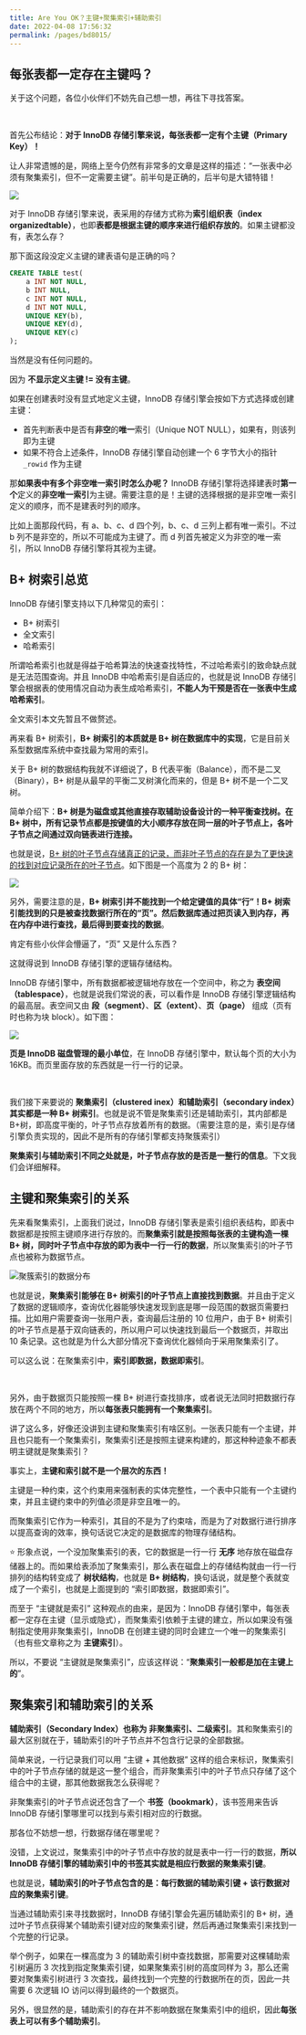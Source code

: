 ```yaml
---
title: Are You OK？主键+聚集索引+辅助索引
date: 2022-04-08 17:56:32
permalink: /pages/bd8015/
---
```

## 每张表都一定存在主键吗？

关于这个问题，各位小伙伴们不妨先自己想一想，再往下寻找答案。

<br>

首先公布结论：**对于 InnoDB 存储引擎来说，每张表都一定有个主键（Primary Key）！**

让人非常遗憾的是，网络上至今仍然有非常多的文章是这样的描述：“一张表中必须有聚集索引，但不一定需要主键”。前半句是正确的，后半句是大错特错！

![](https://cs-wiki.oss-cn-shanghai.aliyuncs.com/img/20210816215911.png)

对于 InnoDB 存储引擎来说，表采用的存储方式称为**索引组织表（index organizedtable）**，也即**表都是根据主键的顺序来进行组织存放的**。如果主键都没有，表怎么存？

那下面这段没定义主键的建表语句是正确的吗？

```sql
CREATE TABLE test(
	a INT NOT NULL,
	b INT NULL,
	c INT NOT NULL,
	d INT NOT NULL,
	UNIQUE KEY(b),
	UNIQUE KEY(d),
	UNIQUE KEY(c)
);
```

当然是没有任何问题的。

因为 **不显示定义主键 != 没有主键**。

如果在创建表时没有显式地定义主键，InnoDB 存储引擎会按如下方式选择或创建主键：

- 首先判断表中是否有**非空**的**唯一**索引（Unique NOT NULL），如果有，则该列即为主键
- 如果不符合上述条件，InnoDB 存储引擎自动创建一个 6 字节大小的指针 `_rowid` 作为主键

那**如果表中有多个非空唯一索引时怎么办呢？** InnoDB 存储引擎将选择建表时**第一个**定义的**非空唯一索引**为主键。需要注意的是！主键的选择根据的是非空唯一索引定义的顺序，而不是建表时列的顺序。

比如上面那段代码，有 a、b、c、d 四个列，b、c、d 三列上都有唯一索引。不过 b 列不是非空的，所以不可能成为主键了。而 d 列首先被定义为非空的唯一索引，所以 InnoDB 存储引擎将其视为主键。

## B+ 树索引总览

InnoDB 存储引擎支持以下几种常见的索引：

- B+ 树索引
- 全文索引
- 哈希索引

所谓哈希索引也就是得益于哈希算法的快速查找特性，不过哈希索引的致命缺点就是无法范围查询。并且 InnoDB 中哈希索引是自适应的，也就是说 InnoDB 存储引擎会根据表的使用情况自动为表生成哈希索引，**不能人为干预是否在一张表中生成哈希索引**。

全文索引本文先暂且不做赘述。

再来看 B+ 树索引，**B+ 树索引的本质就是 B+ 树在数据库中的实现**，它是目前关系型数据库系统中查找最为常用的索引。

关于 B+ 树的数据结构我就不详细说了，B 代表平衡（Balance），而不是二叉（Binary），B+ 树是从最早的平衡二叉树演化而来的，但是 B+ 树不是一个二叉树。

简单介绍下：**B+ 树是为磁盘或其他直接存取辅助设备设计的一种平衡查找树。在 B+ 树中，所有记录节点都是按键值的大小顺序存放在同一层的叶子节点上，各叶子节点之间通过双向链表进行连接。**

也就是说，<u>B+ 树的叶子节点存储真正的记录，而非叶子节点的存在是为了更快速的找到对应记录所在的叶子节点</u>。如下图是一个高度为 2 的 B+ 树：

![](https://staticcdn1-5.umiwi.com/epms_ebook/197b3be3529a45459e75524b83f91090.jpg?x-oss-process=image/resize,w_1280,m_lfit)

另外，需要注意的是，**B+ 树索引并不能找到一个给定键值的具体“行”！B+ 树索引能找到的只是被查找数据行所在的“页”。然后数据库通过把页读入到内存，再在内存中进行查找，最后得到要查找的数据**。

肯定有些小伙伴会懵逼了，“页” 又是什么东西？

这就得说到 InnoDB 存储引擎的逻辑存储结构。

InnoDB 存储引擎中，所有数据都被逻辑地存放在一个空间中，称之为 **表空间（tablespace）**，也就是说我们常说的表，可以看作是 InnoDB 存储引擎逻辑结构的最高层。表空间又由 **段（segment）**、**区（extent）**、**页（page）** 组成（页有时也称为块 block）。如下图：

![](https://staticcdn1-5.umiwi.com/epms_ebook/477cdbf69b6e1c07fb775806fb6dfd38.jpg?x-oss-process=image/resize,w_1280,m_lfit)

**页是 InnoDB 磁盘管理的最小单位**，在 InnoDB 存储引擎中，默认每个页的大小为 16KB。而页里面存放的东西就是一行一行的记录。

<br>

我们接下来要说的 **聚集索引（clustered inex）和辅助索引（secondary index）其实都是一种 B+ 树索引**。也就是说不管是聚集索引还是辅助索引，其内部都是 B+树，即高度平衡的，叶子节点存放着所有的数据。（需要注意的是，索引是存储引擎负责实现的，因此不是所有的存储引擎都支持聚簇索引）

**聚集索引与辅助索引不同之处就是，叶子节点存放的是否是一整行的信息**。下文我们会详细解释。

## 主键和聚集索引的关系

先来看聚集索引，上面我们说过，InnoDB 存储引擎表是索引组织表结构，即表中数据都是按照主键顺序进行存放的。而**聚集索引就是按照每张表的主键构造一棵 B+ 树，同时叶子节点中存放的即为表中一行一行的数据**，所以聚集索引的叶子节点也被称为数据节点。

![聚簇索引的数据分布](https://staticcdn1-5.umiwi.com/epms_ebook/48817f590bec4d0f53b569922a543d12.jpg?x-oss-process=image/resize,w_1280,m_lfit)

也就是说，**聚集索引能够在 B+ 树索引的叶子节点上直接找到数据**。并且由于定义了数据的逻辑顺序，查询优化器能够快速发现到底是哪一段范围的数据页需要扫描。比如用户需要查询一张用户表，查询最后注册的 10 位用户，由于 B+ 树索引的叶子节点是基于双向链表的，所以用户可以快速找到最后一个数据页，并取出 10 条记录。这也就是为什么大部分情况下查询优化器倾向于采用聚集索引了。

可以这么说：在聚集索引中，**索引即数据，数据即索引**。

<br>

另外，由于数据页只能按照一棵 B+ 树进行查找排序，或者说无法同时把数据行存放在两个不同的地方，所以**每张表只能拥有一个聚集索引**。

讲了这么多，好像还没讲到主键和聚集索引有啥区别。一张表只能有一个主键，并且也只能有一个聚集索引，聚集索引还是按照主键来构建的，那这种种迹象不都表明主键就是聚集索引？

事实上，**主键和索引就不是一个层次的东西！**

主键是一种约束，这个约束用来强制表的实体完整性，一个表中只能有一个主键约束，并且主键约束中的列值必须是非空且唯一的。

而聚集索引它作为一种索引，其目的不是为了约束啥，而是为了对数据行进行排序以提高查询的效率，换句话说它决定的是数据库的物理存储结构。

⭐ 形象点说，一个没加聚集索引的表，它的数据是一行一行 **无序** 地存放在磁盘存储器上的。而如果给表添加了聚集索引，那么表在磁盘上的存储结构就由一行一行排列的结构转变成了 **树状结构**，也就是 **B+ 树结构**，换句话说，就是整个表就变成了一个索引，也就是上面提到的 “索引即数据，数据即索引”。 

而至于 “主键就是索引” 这种观点的由来，是因为：InnoDB 存储引擎中，每张表都一定存在主键（显示或隐式），而聚集索引依赖于主键的建立，所以如果没有强制指定使用非聚集索引，InnoDB 在创建主键的同时会建立一个唯一的聚集索引（也有些文章称之为 **主键索引**）。

所以，不要说 “主键就是聚集索引”，应该这样说：“**聚集索引一般都是加在主键上的**”。

## 聚集索引和辅助索引的关系

**辅助索引（Secondary Index）也称为 非聚集索引、二级索引**。其和聚集索引的最大区别就在于，辅助索引的叶子节点并不包含行记录的全部数据。

简单来说，一行记录我们可以用 “主键 + 其他数据” 这样的组合来标识，聚集索引中的叶子节点存储的就是这一整个组合，而非聚集索引中的叶子节点只存储了这个组合中的主键，那其他数据我怎么获得呢？

非聚集索引的叶子节点说还包含了一个 **书签（bookmark）**，该书签用来告诉 InnoDB 存储引擎哪里可以找到与索引相对应的行数据。

那各位不妨想一想，行数据存储在哪里呢？

没错，上文说过，聚集索引中的叶子节点中存放的就是表中一行一行的数据，**所以 InnoDB 存储引擎的辅助索引中的书签其实就是相应行数据的聚集索引键**。

也就是说，**辅助索引的叶子节点包含的是：每行数据的辅助索引键 + 该行数据对应的聚集索引键**。

当通过辅助索引来寻找数据时，InnoDB 存储引擎会先遍历辅助索引的 B+ 树，通过叶子节点获得某个辅助索引键对应的聚集索引键，然后再通过聚集索引来找到一个完整的行记录。

举个例子，如果在一棵高度为 3 的辅助索引树中查找数据，那需要对这棵辅助索引树遍历 3 次找到指定聚集索引键，如果聚集索引树的高度同样为 3，那么还需要对聚集索引树进行 3 次查找，最终找到一个完整的行数据所在的页，因此一共需要 6 次逻辑 IO 访问以得到最终的一个数据页。

另外，很显然的是，辅助索引的存在并不影响数据在聚集索引中的组织，因此**每张表上可以有多个辅助索引**。
